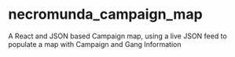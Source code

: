 # necromunda_campaign_map
A React and JSON based Campaign map, using a live JSON feed to populate a map with Campaign and Gang Information
